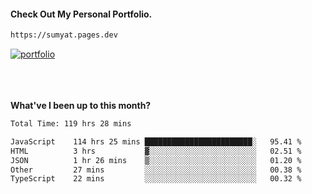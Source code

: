 #### Check Out My Personal Portfolio.
````bash
https://sumyat.pages.dev
````

<a href='https://sumyat.pages.dev/'>
    <img src='https://github.com/sumyat-aung/sumyat-aung/assets/108873224/c9b4f2be-c585-4dd3-84e1-692c3854a6d8' alt='portfolio' align='center' />
</a>


<br />
<br />


<br />
<br />

**What've I been up to this month?**

<!--START_SECTION:waka-->

```txt
Total Time: 119 hrs 28 mins

JavaScript    114 hrs 25 mins ████████████████████████░   95.41 %
HTML          3 hrs           ▓░░░░░░░░░░░░░░░░░░░░░░░░   02.51 %
JSON          1 hr 26 mins    ▒░░░░░░░░░░░░░░░░░░░░░░░░   01.20 %
Other         27 mins         ░░░░░░░░░░░░░░░░░░░░░░░░░   00.38 %
TypeScript    22 mins         ░░░░░░░░░░░░░░░░░░░░░░░░░   00.32 %
```

<!--END_SECTION:waka-->





